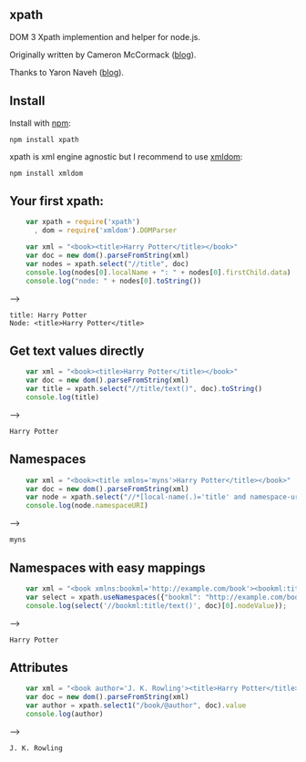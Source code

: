 ## xpath
DOM 3 Xpath implemention and helper for node.js.

Originally written by Cameron McCormack ([blog](http://mcc.id.au/xpathjs)). 

Thanks to Yaron Naveh ([blog](http://webservices20.blogspot.com/)).

## Install
Install with [npm](http://github.com/isaacs/npm):

    npm install xpath

xpath is xml engine agnostic but I recommend to use [xmldom](https://github.com/jindw/xmldom):

    npm install xmldom


## Your first xpath:
`````javascript
	var xpath = require('xpath')
	  , dom = require('xmldom').DOMParser

	var xml = "<book><title>Harry Potter</title></book>"
	var doc = new dom().parseFromString(xml)    
	var nodes = xpath.select("//title", doc)
	console.log(nodes[0].localName + ": " + nodes[0].firstChild.data)
	console.log("node: " + nodes[0].toString())
`````
-->

	title: Harry Potter
	Node: <title>Harry Potter</title>

## Get text values directly
`````javascript 
    var xml = "<book><title>Harry Potter</title></book>"
    var doc = new dom().parseFromString(xml)
    var title = xpath.select("//title/text()", doc).toString()
    console.log(title)
`````  
-->
    
    Harry Potter

## Namespaces
`````javascript  
    var xml = "<book><title xmlns='myns'>Harry Potter</title></book>"
    var doc = new dom().parseFromString(xml)    
    var node = xpath.select("//*[local-name(.)='title' and namespace-uri(.)='myns/']", doc)[0]
    console.log(node.namespaceURI)
`````
-->
    
    myns

## Namespaces with easy mappings
`````javascript  
    var xml = "<book xmlns:bookml='http://example.com/book'><bookml:title>Harry Potter</bookml:title></book>"
    var select = xpath.useNamespaces({"bookml": "http://example.com/book"});
    console.log(select('//bookml:title/text()', doc)[0].nodeValue)); 
`````
-->
    
    Harry Potter

## Attributes
`````javascript  
    var xml = "<book author='J. K. Rowling'><title>Harry Potter</title></book>"
    var doc = new dom().parseFromString(xml)
    var author = xpath.select1("/book/@author", doc).value
    console.log(author)
`````
-->

    J. K. Rowling
